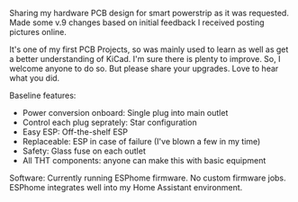 Sharing my hardware PCB design for smart powerstrip as it was requested.
Made some v.9 changes based on initial feedback I received posting pictures online.


It's one of my first PCB Projects, so was mainly used to learn as well as get a better understanding of KiCad.
I'm sure there is plenty to improve. So, I welcome anyone to do so. But please share your upgrades. Love to hear what you did.

Baseline features:
- Power conversion onboard: Single plug into main outlet
- Control each plug seprately: Star configuration
- Easy ESP: Off-the-shelf ESP
- Replaceable: ESP in case of failure (I've blown a few in my time)
- Safety: Glass fuse on each outlet
- All THT components: anyone can make this with basic equipment

Software:
Currently running ESPhome firmware. No custom firmware jobs. ESPhome integrates well into my Home Assistant environment.

